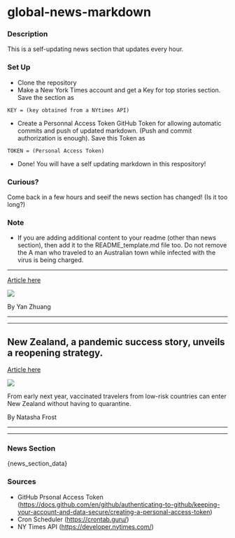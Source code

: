 # global-news-markdown

### Description 
This is a self-updating news section that updates every hour.

### Set Up 
* Clone the repository
* Make a New York Times account and get a Key for top stories section. Save the section as 
 ```
 KEY = (key obtained from a NYtimes API)
 ```
*  Create a Personnal Access Token GitHub Token for allowing automatic commits and push of updated markdown. (Push and commit authorization is enough). Save this Token as 
```
TOKEN = (Personal Access Token)
```
* Done! You will have a self updating markdown in this respository!

### Curious?
Come back in a few hours and seeif the news section has changed! (Is it too long?)

### Note
* If you are adding additional content to your readme (other than news section), then add it to the README_template.md file too. Do not remove the A man who traveled to an Australian town while infected with the virus is being charged.
----------------------------------------------------------------------------------------

[Article here](https://www.nytimes.com/2021/08/11/world/australia/a-man-who-traveled-to-an-australian-town-while-infected-with-the-virus-is-being-charged.html)

[![](https://static01.nyt.com/images/2021/08/11/world/11virus-briefing-globalroundup/merlin_187021179_b30676ad-f854-4a22-8851-9e686301b621-superJumbo.jpg)](https://www.nytimes.com/2021/08/11/world/australia/a-man-who-traveled-to-an-australian-town-while-infected-with-the-virus-is-being-charged.html)

By Yan Zhuang

* * *

* * *

New Zealand, a pandemic success story, unveils a reopening strategy.
--------------------------------------------------------------------

[Article here](https://www.nytimes.com/2021/08/12/world/new-zealand-virus-reopening.html)

[![](https://static01.nyt.com/images/2021/08/12/world/12virus-briefing-nz-elimination/merlin_193177884_e5cb987e-398d-46b9-b802-319c84b26aee-superJumbo.jpg)](https://www.nytimes.com/2021/08/12/world/new-zealand-virus-reopening.html)

From early next year, vaccinated travelers from low-risk countries can enter New Zealand without having to quarantine.

By Natasha Frost

* * *

* * *

### News Section 
{news_section_data}


### Sources 
* GitHub Prsonal Access Token (https://docs.github.com/en/github/authenticating-to-github/keeping-your-account-and-data-secure/creating-a-personal-access-token)
* Cron Scheduler (https://crontab.guru/)
* NY Times API (https://developer.nytimes.com/)
